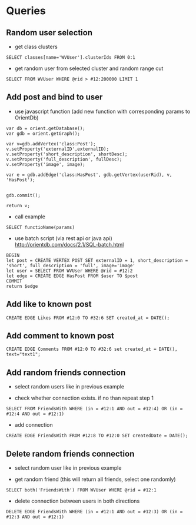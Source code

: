 # Queries

## Random user selection

* get class clusters

```
SELECT classes[name='WVUser'].clusterIds FROM 0:1
```

* get random user from selected cluster and random range cut

```
SELECT FROM WVUser WHERE @rid > #12:200000 LIMIT 1
```

## Add post and bind to user

* use javascript function (add new function with corresponding params to OrientDb)

```
var db = orient.getDatabase();
var gdb = orient.getGraph();

var v=gdb.addVertex('class:Post');
v.setProperty('externalID',externalID);
v.setProperty('short_description', shortDesc);
v.setProperty('full_description', fullDesc);
v.setProperty('image', image);

var e = gdb.addEdge('class:HasPost', gdb.getVertex(userRid), v, 'HasPost');


gdb.commit();

return v;
```

* call example

```
SELECT functioName(params)
```

* use batch script (via rest api or java api) http://orientdb.com/docs/2.1/SQL-batch.html

```
BEGIN
let post = CREATE VERTEX POST SET externalID = 1, short_description = 'short', full_description = 'full', image='image'
let user = SELECT FROM WVUser WHERE @rid = #12:2
let edge = CREATE EDGE HasPost FROM $user TO $post
COMMIT
return $edge
```

## Add like to known post

 ```
 CREATE EDGE Likes FROM #12:0 TO #32:6 SET created_at = DATE();
 ```

## Add comment to known post

 ```
 CREATE EDGE Comments FROM #12:0 TO #32:6 set created_at = DATE(), text="text1";
 ```

## Add random friends connection

 * select random users like in previous example

 * check whether connection exists. if no than repeat step 1

 ```
 SELECT FROM FriendsWith WHERE (in = #12:1 AND out = #12:4) OR (in = #12:4 AND out = #12:1)
 ```

 * add connection

 ```
 CREATE EDGE FriendsWith FROM #12:8 TO #12:0 SET createdDate = DATE();
 ```

## Delete random friends connection

 * select random user like in previous example

 * get random friend (this will return all friends, select one randomly)

```
SELECT both('FriendsWith') FROM WVUser WHERE @rid = #12:1
```

* delete connection between users in both directions

```
DELETE EDGE FriendsWith WHERE (in = #12:1 AND out = #12:3) OR (in = #12:3 AND out = #12:1)
```
